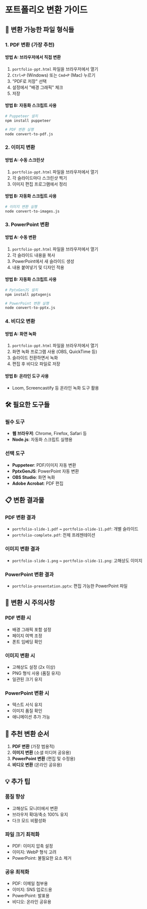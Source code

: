 # 포트폴리오 변환 가이드

## 🎯 변환 가능한 파일 형식들

### 1. PDF 변환 (가장 추천)

#### 방법 A: 브라우저에서 직접 변환
1. `portfolio-ppt.html` 파일을 브라우저에서 열기
2. `Ctrl+P` (Windows) 또는 `Cmd+P` (Mac) 누르기
3. "PDF로 저장" 선택
4. 설정에서 "배경 그래픽" 체크
5. 저장

#### 방법 B: 자동화 스크립트 사용
```bash
# Puppeteer 설치
npm install puppeteer

# PDF 변환 실행
node convert-to-pdf.js
```

### 2. 이미지 변환

#### 방법 A: 수동 스크린샷
1. `portfolio-ppt.html` 파일을 브라우저에서 열기
2. 각 슬라이드마다 스크린샷 찍기
3. 이미지 편집 프로그램에서 정리

#### 방법 B: 자동화 스크립트 사용
```bash
# 이미지 변환 실행
node convert-to-images.js
```

### 3. PowerPoint 변환

#### 방법 A: 수동 변환
1. `portfolio-ppt.html` 파일을 브라우저에서 열기
2. 각 슬라이드 내용을 복사
3. PowerPoint에서 새 슬라이드 생성
4. 내용 붙여넣기 및 디자인 적용

#### 방법 B: 자동화 스크립트 사용
```bash
# PptxGenJS 설치
npm install pptxgenjs

# PowerPoint 변환 실행
node convert-to-pptx.js
```

### 4. 비디오 변환

#### 방법 A: 화면 녹화
1. `portfolio-ppt.html` 파일을 브라우저에서 열기
2. 화면 녹화 프로그램 사용 (OBS, QuickTime 등)
3. 슬라이드 전환하면서 녹화
4. 편집 후 비디오 파일로 저장

#### 방법 B: 온라인 도구 사용
- Loom, Screencastify 등 온라인 녹화 도구 활용

## 🛠️ 필요한 도구들

### 필수 도구
- **웹 브라우저**: Chrome, Firefox, Safari 등
- **Node.js**: 자동화 스크립트 실행용

### 선택 도구
- **Puppeteer**: PDF/이미지 자동 변환
- **PptxGenJS**: PowerPoint 자동 변환
- **OBS Studio**: 화면 녹화
- **Adobe Acrobat**: PDF 편집

## 📋 변환 결과물

### PDF 변환 결과
- `portfolio-slide-1.pdf` ~ `portfolio-slide-11.pdf`: 개별 슬라이드
- `portfolio-complete.pdf`: 전체 프레젠테이션

### 이미지 변환 결과
- `portfolio-slide-1.png` ~ `portfolio-slide-11.png`: 고해상도 이미지

### PowerPoint 변환 결과
- `portfolio-presentation.pptx`: 편집 가능한 PowerPoint 파일

## 🎨 변환 시 주의사항

### PDF 변환 시
- 배경 그래픽 포함 설정
- 페이지 여백 조정
- 폰트 임베딩 확인

### 이미지 변환 시
- 고해상도 설정 (2x 이상)
- PNG 형식 사용 (품질 유지)
- 일관된 크기 유지

### PowerPoint 변환 시
- 텍스트 서식 유지
- 이미지 품질 확인
- 애니메이션 추가 가능

## 🚀 추천 변환 순서

1. **PDF 변환** (가장 범용적)
2. **이미지 변환** (소셜 미디어 공유용)
3. **PowerPoint 변환** (편집 및 수정용)
4. **비디오 변환** (온라인 공유용)

## 💡 추가 팁

### 품질 향상
- 고해상도 모니터에서 변환
- 브라우저 확대/축소 100% 유지
- 다크 모드 비활성화

### 파일 크기 최적화
- PDF: 이미지 압축 설정
- 이미지: WebP 형식 고려
- PowerPoint: 불필요한 요소 제거

### 공유 최적화
- PDF: 이메일 첨부용
- 이미지: SNS 업로드용
- PowerPoint: 발표용
- 비디오: 온라인 공유용
